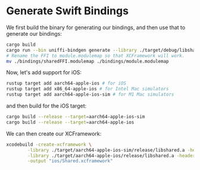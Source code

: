 # Generate Swift Bindings


We first build the binary for generating our bindings, and then use that to generate our bindings:

```bash
cargo build
cargo run --bin uniffi-bindgen generate --library ./target/debug/libshared.dylib --language swift --out-dir ./bindings
# Rename the FFI to module.modulemap so that XCFramework will work.
mv ./bindings/sharedFFI.modulemap ./bindings/module.modulemap
```

Now, let's add support for iOS:

```bash
rustup target add aarch64-apple-ios # for iOS
rustup target add x86_64-apple-ios # for Intel Mac simulators
rustup target add aarch64-apple-ios-sim # for M1 Mac simulators
```

and then build for the iOS target:

```bash
cargo build --release --target=aarch64-apple-ios-sim
cargo build --release --target=aarch64-apple-ios
```

We can then create our XCFramework:

```bash
xcodebuild -create-xcframework \
        -library ./target/aarch64-apple-ios-sim/release/libshared.a -headers ./bindings \
        -library ./target/aarch64-apple-ios/release/libshared.a -headers ./bindings \
        -output "ios/Shared.xcframework"
```
